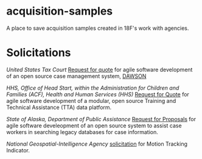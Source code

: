 # acquisition-samples
A place to save acquisition samples created in 18F's work with agencies. 

# Solicitations

*United States Tax Court*
[Request for quote](https://github.com/ustaxcourt/case-management-rfq) for agile software development of an open source case management system, [DAWSON](https://www.ustaxcourt.gov/dawson.html)

*HHS, Office of Head Start, within the Administration for Children and Families (ACF), Health and Human Services (HHS)*
[Request for Quote](https://github.com/18F/Head_Start_TTA_RFQ) for agile software development of a modular, open source Training and Technical Assistance (TTA) data platform. 

*State of Alaska, Department of Public Assistance*
[Request for Proposals](https://github.com/AlaskaDHSS/RFP-Search-Unification) for agile software develeopment of an open source system to assist case workers in searching legacy databases for case information. 

*National Geospatial-Intelligence Agency* [solicitation](https://github.com/waldoj/nga-moving-target-indicator-modernization-software) for Motion Tracking Indicator. 
